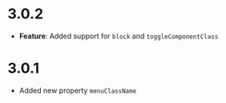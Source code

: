 # 3.0.2

* **Feature**: Added support for `block` and `toggleComponentClass`

# 3.0.1

* Added new property `menuClassName`
